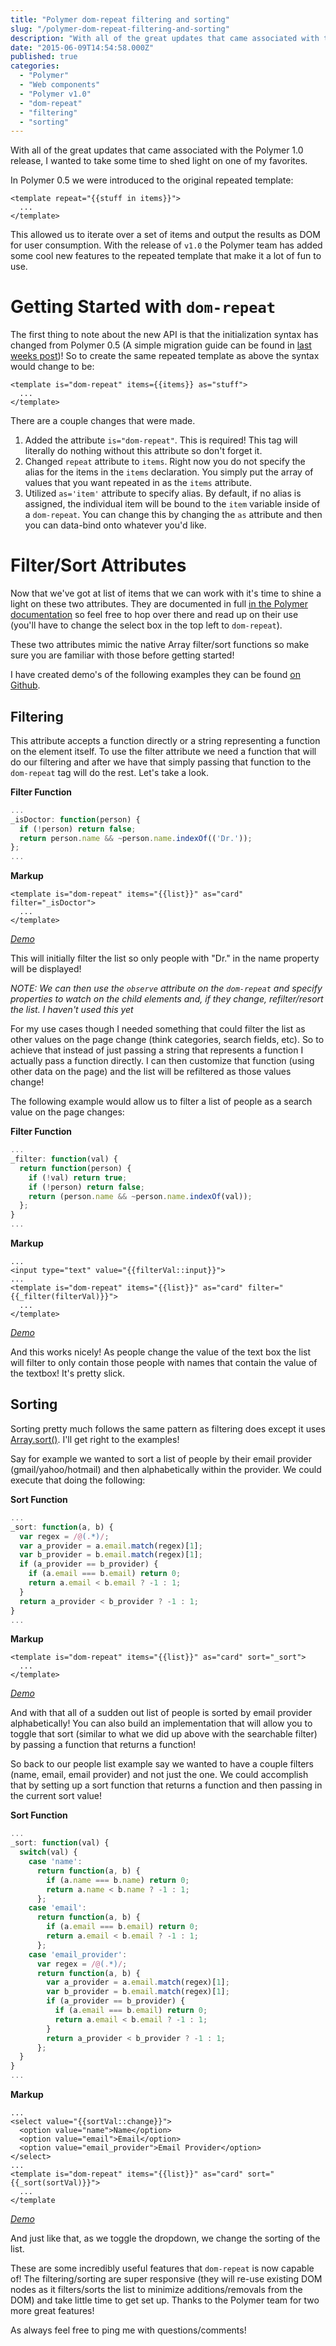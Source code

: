 ```yaml
---
title: "Polymer dom-repeat filtering and sorting"
slug: "/polymer-dom-repeat-filtering-and-sorting"
description: "With all of the great updates that came associated with the Polymer 1.0 release, I wanted to take some time to shed light on one of my favorites."
date: "2015-06-09T14:54:58.000Z"
published: true
categories: 
  - "Polymer"
  - "Web components"
  - "Polymer v1.0"
  - "dom-repeat"
  - "filtering"
  - "sorting"
---
```


With all of the great updates that came associated with the Polymer 1.0 release, I wanted to take some time to shed light on one of my favorites. 

In Polymer 0.5 we were introduced to the original repeated template:
```markup
<template repeat="{{stuff in items}}">
  ...
</template>
``` 

This allowed us to iterate over a set of items and output the results as DOM for user consumption. With the release of `v1.0` the Polymer team has added some cool new features to the repeated template that make it a lot of fun to use.

# Getting Started with `dom-repeat`

The first thing to note about the new API is that the initialization syntax has changed from Polymer 0.5 (A simple migration guide can be found in [last weeks post](http://jcrowther.io/2015/06/01/upgrading-from-polymer-v0-5-v1-0/))! So to create the same repeated template as above the syntax would change to be:
```markup
<template is="dom-repeat" items={{items}} as="stuff">
  ...
</template>
``` 

There are a couple changes that were made.
1. Added the attribute `is="dom-repeat"`. This is required! This tag will literally do nothing without this attribute so don't forget it.
2. Changed `repeat` attribute to `items`. Right now you do not specify the alias for the items in the `items` declaration. You simply put the array of values that you want repeated in as the `items` attribute.
3. Utilized `as='item'` attribute to specify alias. By default, if no alias is assigned, the individual item will be bound to the `item` variable inside of a `dom-repeat`. You can change this by changing the `as` attribute and then you can data-bind onto whatever you'd like.

# Filter/Sort Attributes
Now that we've got at list of items that we can work with it's time to shine a light on these two attributes. They are documented in full [in the Polymer documentation](http://polymer.github.io/polymer/) so feel free to hop over there and read up on their use (you'll have to change the select box in the top left to `dom-repeat`).

These two attributes mimic the native Array filter/sort functions so make sure you are familiar with those before getting started!

I have created demo's of the following examples they can be found [on Github](http://jshcrowthe.github.io/dom-repeat-demo/).

## Filtering
This attribute accepts a function directly or a string representing a function on the element itself. To use the filter attribute we need a function that will do our filtering and after we have that simply passing that function to the `dom-repeat` tag will do the rest. Let's take a look.

**Filter Function**
```javascript
...
_isDoctor: function(person) {
  if (!person) return false;
  return person.name && ~person.name.indexOf(('Dr.'));
};
...
```

**Markup**
```markup
<template is="dom-repeat" items="{{list}}" as="card" filter="_isDoctor">
  ...
</template>
```

_[Demo](http://jshcrowthe.github.io/dom-repeat-demo/demo.html)_

This will initially filter the list so only people with "Dr." in the name property will be displayed! 

_NOTE: We can then use the `observe` attribute on the `dom-repeat` and specify properties to watch on the child elements and, if they change, refilter/resort the list. I haven't used this yet_

For my use cases though I needed something that could filter the list as other values on the page change (think categories, search fields, etc). So to achieve that instead of just passing a string that represents a function I actually pass a function directly. I can then customize that function (using other data on the page) and the list will be refiltered as those values change!

The following example would allow us to filter a list of people as a search value on the page changes:

**Filter Function**
```javascript
...
_filter: function(val) {
  return function(person) {
    if (!val) return true;
    if (!person) return false;
    return (person.name && ~person.name.indexOf(val));
  };
}
...
```

**Markup**
```markup
...
<input type="text" value="{{filterVal::input}}">
...
<template is="dom-repeat" items="{{list}}" as="card" filter="{{_filter(filterVal)}}">
  ...
</template>
```

_[Demo](http://jshcrowthe.github.io/dom-repeat-demo/demo2.html)_

And this works nicely! As people change the value of the text box the list will filter to only contain those people with names that contain the value of the textbox! It's pretty slick.

## Sorting
Sorting pretty much follows the same pattern as filtering does except it uses [Array.sort()](https://developer.mozilla.org/en-US/docs/Web/JavaScript/Reference/Global_Objects/Array/sort). I'll get right to the examples! 

Say for example we wanted to sort a list of people by their email provider (gmail/yahoo/hotmail) and then alphabetically within the provider. We could execute that doing the following:

**Sort Function**
```javascript
...
_sort: function(a, b) {
  var regex = /@(.*)/;
  var a_provider = a.email.match(regex)[1];
  var b_provider = b.email.match(regex)[1];
  if (a_provider == b_provider) {
    if (a.email === b.email) return 0;
    return a.email < b.email ? -1 : 1;
  }
  return a_provider < b_provider ? -1 : 1;
}
...
``` 

**Markup**
```markup
<template is="dom-repeat" items="{{list}}" as="card" sort="_sort">
  ...
</template>
```

_[Demo](http://jshcrowthe.github.io/dom-repeat-demo/demo.html)_

And with that all of a sudden out list of people is sorted by email provider alphabetically! You can also build an implementation that will allow you to toggle that sort (similar to what we did up above with the searchable filter) by passing a function that returns a function!

So back to our people list example say we wanted to have a couple filters (name, email, email provider) and not just the one. We could accomplish that by setting up a sort function that returns a function and then passing in the current sort value!

**Sort Function**
```javascript
...
_sort: function(val) {
  switch(val) {
    case 'name':
      return function(a, b) {
        if (a.name === b.name) return 0;
        return a.name < b.name ? -1 : 1;
      };
    case 'email':
      return function(a, b) {
        if (a.email === b.email) return 0;
        return a.email < b.email ? -1 : 1;
      };
    case 'email_provider':
      var regex = /@(.*)/;
      return function(a, b) {
        var a_provider = a.email.match(regex)[1];
        var b_provider = b.email.match(regex)[1];
        if (a_provider == b_provider) {
          if (a.email === b.email) return 0;
          return a.email < b.email ? -1 : 1;
        }
        return a_provider < b_provider ? -1 : 1;
      };
  }
}
...
```

**Markup**
```markup
...
<select value="{{sortVal::change}}">
  <option value="name">Name</option>
  <option value="email">Email</option>
  <option value="email_provider">Email Provider</option>
</select>
...
<template is="dom-repeat" items="{{list}}" as="card" sort="{{_sort(sortVal)}}">
  ...
</template
```

_[Demo](http://jshcrowthe.github.io/dom-repeat-demo/demo2.html)_

And just like that, as we toggle the dropdown, we change the sorting of the list. 

These are some incredibly useful features that `dom-repeat` is now capable of! The filtering/sorting are super responsive (they will re-use existing DOM nodes as it filters/sorts the list to minimize additions/removals from the DOM) and take little time to get set up. Thanks to the Polymer team for two more great features!


As always feel free to ping me with questions/comments!
